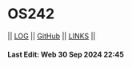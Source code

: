 # OS242

|| [LOG](TXT/mylog.txt) || [GitHub](https://github.com/viscasa/os242) || [LINKS](LINKS/) ||

#### Last Edit: Web 30 Sep 2024 22:45

